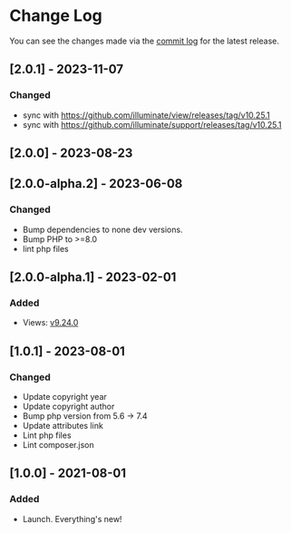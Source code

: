 # Change Log

You can see the changes made via the [commit log](https://github.com/themehybrid/hybrid-view/commits/master) for the latest release.

## [2.0.1] - 2023-11-07

### Changed

* sync with https://github.com/illuminate/view/releases/tag/v10.25.1
* sync with https://github.com/illuminate/support/releases/tag/v10.25.1

## [2.0.0] - 2023-08-23

## [2.0.0-alpha.2] - 2023-06-08

### Changed

- Bump dependencies to none dev versions.
- Bump PHP to >=8.0
- lint php files

## [2.0.0-alpha.1] - 2023-02-01

### Added

- Views: [v9.24.0](https://github.com/illuminate/views/tree/v9.24.0)

## [1.0.1] - 2023-08-01

### Changed

- Update copyright year
- Update copyright author
- Bump php version from 5.6 -> 7.4
- Update attributes link
- Lint php files
- Lint composer.json

## [1.0.0] - 2021-08-01

### Added

- Launch.  Everything's new!
